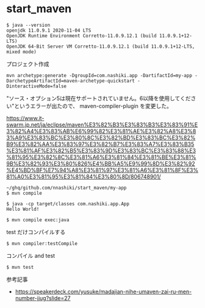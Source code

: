 # start_maven

```
$ java --version
openjdk 11.0.9.1 2020-11-04 LTS
OpenJDK Runtime Environment Corretto-11.0.9.12.1 (build 11.0.9.1+12-LTS)
OpenJDK 64-Bit Server VM Corretto-11.0.9.12.1 (build 11.0.9.1+12-LTS, mixed mode)
```



プロジェクト作成

```
mvn archetype:generate -DgroupId=com.nashiki.app -DartifactId=my-app -DarchetypeArtifactId=maven-archetype-quickstart -DinteractiveMode=false
```


"ソース・オプション5は現在サポートされていません。6以降を使用してください"というエラーが出たので、
maven-compiler-plugin を変更した。

https://www.it-swarm.jp.net/ja/eclipse/maven%E3%82%B3%E3%83%B3%E3%83%91%E3%82%A4%E3%83%AB%E6%99%82%E3%81%AE%E3%82%A8%E3%83%A9%E3%83%BC%E3%80%8C%E3%82%BD%E3%83%BC%E3%82%B9%E3%82%AA%E3%83%97%E3%82%B7%E3%83%A7%E3%83%B35%E3%81%AF%E3%82%B5%E3%83%9D%E3%83%BC%E3%83%88%E3%81%95%E3%82%8C%E3%81%A6%E3%81%84%E3%81%BE%E3%81%9B%E3%82%93%E3%80%826%E4%BB%A5%E9%99%8D%E3%82%92%E4%BD%BF%E7%94%A8%E3%81%97%E3%81%A6%E3%81%8F%E3%81%A0%E3%81%95%E3%81%84%E3%80%8D/806748901/

```
~/ghq/github.com/nnashiki/start_maven/my-app
$ mvn compile

$ java -cp target/classes com.nashiki.app.App       
Hello World!

$ mvn compile exec:java
```

test だけコンパイルする

```
$ mvn compiler:testCompile
```

コンパイル and test

```
$ mvn test
```



参考記事

- https://speakerdeck.com/yusuke/madajian-nihe-umaven-zai-ru-men-number-jjug?slide=27
